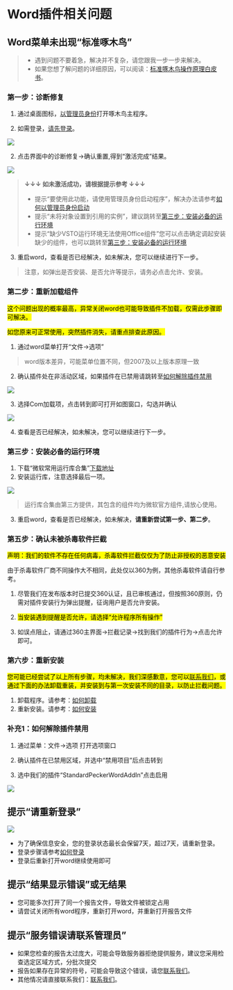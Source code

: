 # Word插件相关问题

## Word菜单未出现“标准啄木鸟”

> - 遇到问题不要着急，解决并不复杂，请您跟我一步一步来解决。 
> - 如果您想了解问题的详细原因，可以阅读：[标准啄木鸟操作原理白皮书](/guide/white-pager.md)。

### 第一步：诊断修复

1. 通过桌面图标，[以管理员身份](/faq/setup.html#以管理员身份打开程序)打开啄木鸟主程序。

2. 如需登录，[请先登录](/guide/usage.html#第二步-登录)。

![](http://doc.bzyxxcx.com/imgs/主界面介绍.png)

2. 点击界面中的诊断修复->确认重置,得到“激活完成”结果。

![](http://doc.bzyxxcx.com/imgs/激活完成.png)

> **↓↓↓ 如未激活成功，请根据提示参考 ↓↓↓**
> - 提示“要使用此功能，请使用管理员身份启动程序”，解决办法请参考[如何以管理员身份启动](/faq/setup.html#以管理员身份打开程序)
> - 提示“未将对象设置到引用的实例”，建议跳转至[第三步：安装必备的运行环境](/faq/WPS.html#第三步-安装必备的运行环境)
> - 提示“缺少VSTO运行环境无法使用Office组件”您可以点击确定调起安装缺少的组件，也可以跳转至[第三步：安装必备的运行环境](/faq/word.html#第三步-安装必备的运行环境)
3. 重启word，查看是否已经解决，如未解决，您可以继续进行下一步。

> 注意，如弹出是否安装、是否允许等提示，请务必点击允许、安装。

### 第二步：重新加载组件

<mark>这个问题出现的概率最高，异常关闭word也可能导致插件不加载，仅需此步骤即可解决。</mark>

<mark>如您原来可正常使用，突然插件消失，请重点排查此原因。</mark>

1. 通过word菜单打开“文件->选项”

> word版本差异，可能菜单位置不同，但2007及以上版本原理一致

2. 确认插件处在非活动区域，如果插件在已禁用请跳转至[如何解除插件禁用](/faq/word.html#补充1-如何解除插件禁用)

![](http://doc.bzyxxcx.com/imgs/word选项.png)

3. 选择Com加载项，点击转到即可打开如图窗口，勾选并确认

![](http://doc.bzyxxcx.com/imgs/word选项2.png)

4. 查看是否已经解决，如未解决，您可以继续进行下一步。

### 第三步：安装必备的运行环境

1. 下载“微软常用运行库合集”[下载地址](https://zhuomuniao-1316338950.cos.ap-beijing.myqcloud.com/weiruanheji.exe)
2. 安装运行库，注意选择最后一项。

![](http://doc.bzyxxcx.com/imgs/运行库合集.png)

> 运行库合集由第三方提供，其包含的组件均为微软官方组件,请放心使用。
3. 重启word，查看是否已经解决，如未解决，**请重新尝试第一步、第二步**。
### 第五步：确认未被杀毒软件拦截
 

<mark>声明：我们的软件不存在任何病毒，杀毒软件拦截仅仅为了防止非授权的恶意安装</mark>

由于杀毒软件厂商不同操作大不相同，此处仅以360为例，其他杀毒软件请自行参考。

1. 尽管我们在发布版本时已提交360认证，且已审核通过，但按照360原则，仍需对插件安装行为弹出提醒，征询用户是否允许安装。

2. <mark>当安装遇到提醒是否允许，请选择“允许程序所有操作”</mark>

3. 如误点阻止，请通过360主界面->拦截记录->找到我们的插件行为->点击允许即可。

### 第六步：重新安装
<mark>您可能已经尝试了以上所有步骤，均未解决，我们深感歉意，您可以[联系我们](/guide/contract.html)，或通过下面的办法卸载重装，并安装到与第一次安装不同的目录，以防止拦截问题。</mark>

1. 卸载程序。请参考：[如何卸载](/guide/setup.html#软件卸载)
2. 重新安装。请参考：[如何安装](/guide/setup.html#下载安装程序)
### 补充1：如何解除插件禁用

1. 通过菜单：文件->选项 打开选项窗口

2. 确认插件在已禁用区域，并选中“禁用项目”后点击转到

3. 选中我们的插件“StandardPeckerWordAddIn”点击启用

![](http://doc.bzyxxcx.com/imgs/word选项3.png)


## 提示“请重新登录”

![](http://doc.bzyxxcx.com/imgs/重新登录.png)

- 为了确保信息安全，您的登录状态最长会保留7天，超过7天，请重新登录。
- 登录步骤请参考[如何登录](/guide/login.html)
- 登录后重新打开word继续使用即可

## 提示“结果显示错误”或无结果

- 您可能多次打开了同一个报告文件，导致文件被锁定占用
- 请尝试关闭所有word程序，重新打开word，并重新打开报告文件 

## 提示“服务错误请联系管理员”
 
- 如果您检查的报告太过庞大，可能会导致服务器拒绝提供服务，建议您采用检查选定区域方式，分批次提交
- 报告如果存在异常的符号，可能会导致这个错误，请您[联系我们](/guide/contract.html)。
- 其他情况请直接联系我们：[联系我们](/guide/contract.html)。

## 